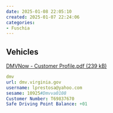 ```yaml
---
date: 2025-01-08 22:05:10
created: 2025-01-07 22:24:06
categories:
- Fuschia
---
```


## Vehicles

[DMVNow - Customer Profile.pdf (239 kB)](Files/DMVNow%20-%20Customer%20Profile.pdf) 

```yaml
dmv
url: dmv.virginia.gov
username: lprestosa@yahoo.com
sesame: 10925#Dmvva0108
Customer Number: T69837670
Safe Driving Point Balance: +01
```